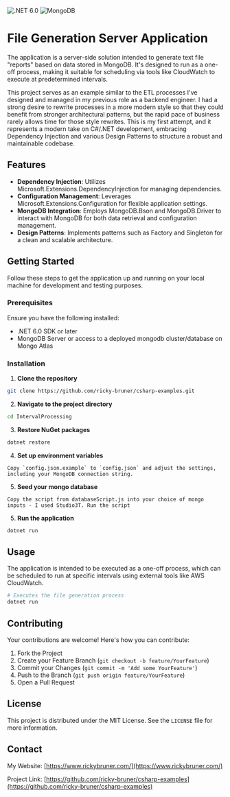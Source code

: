 ![.NET 6.0](https://img.shields.io/badge/.NET-6.0-blueviolet) ![MongoDB](https://img.shields.io/badge/MongoDB-%234ea94b.svg?&style=for-the-badge&logo=mongodb&logoColor=white)

# File Generation Server Application

The application is a server-side solution intended to generate text file "reports" based on data stored in MongoDB. It's designed to run as a one-off process, making it suitable for scheduling via tools like CloudWatch to execute at predetermined intervals.

This project serves as an example similar to the ETL processes I've designed and managed in my previous role as a backend engineer. I had a strong desire to rewrite processes in a more modern style so that they could benefit from stronger architectural patterns, but the rapid pace of business rarely allows time for those style rewrites. This is my first attempt, and it represents a modern take on C#/.NET development, embracing Dependency Injection and various Design Patterns to structure a robust and maintainable codebase.


## Features

- **Dependency Injection**: Utilizes Microsoft.Extensions.DependencyInjection for managing dependencies.
- **Configuration Management**: Leverages Microsoft.Extensions.Configuration for flexible application settings.
- **MongoDB Integration**: Employs MongoDB.Bson and MongoDB.Driver to interact with MongoDB for both data retrieval and configuration management.
- **Design Patterns**: Implements patterns such as Factory and Singleton for a clean and scalable architecture.

## Getting Started

Follow these steps to get the application up and running on your local machine for development and testing purposes.

### Prerequisites

Ensure you have the following installed:

- .NET 6.0 SDK or later
- MongoDB Server or access to a deployed mongodb cluster/database on Mongo Atlas

### Installation

1. **Clone the repository**

```bash
git clone https://github.com/ricky-bruner/csharp-examples.git
```

2. **Navigate to the project directory**

```bash
cd IntervalProcessing
```

3. **Restore NuGet packages**

```bash
dotnet restore
```

4. **Set up environment variables**

```plaintext
Copy `config.json.example` to `config.json` and adjust the settings, including your MongoDB connection string.
```

5. **Seed your mongo database**

```plaintext
Copy the script from databaseScript.js into your choice of mongo inputs - I used Studio3T. Run the script
```

5. **Run the application**

```bash
dotnet run
```

## Usage

The application is intended to be executed as a one-off process, which can be scheduled to run at specific intervals using external tools like AWS CloudWatch.

```bash
# Executes the file generation process
dotnet run
```

## Contributing

Your contributions are welcome! Here's how you can contribute:

1. Fork the Project
2. Create your Feature Branch (`git checkout -b feature/YourFeature`)
3. Commit your Changes (`git commit -m 'Add some YourFeature'`)
4. Push to the Branch (`git push origin feature/YourFeature`)
5. Open a Pull Request

## License

This project is distributed under the MIT License. See the `LICENSE` file for more information.

## Contact
My Website: [https://www.rickybruner.com/](https://www.rickybruner.com/)

Project Link: [https://github.com/ricky-bruner/csharp-examples](https://github.com/ricky-bruner/csharp-examples)
